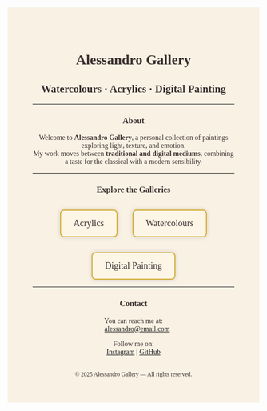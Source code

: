 <!-- Alessandro Gallery - Home Page -->

<div style="background-color:#f8f1e4; color:#3b2f2f; font-family:'Garamond', serif; padding:50px; text-align:center;">

# Alessandro Gallery

## Watercolours · Acrylics · Digital Painting

---

### About

Welcome to **Alessandro Gallery**, a personal collection of paintings exploring light, texture, and emotion.  
My work moves between **traditional and digital mediums**, combining a taste for the classical with a modern sensibility.

---

### Explore the Galleries

<div style="display:flex; justify-content:center; gap:30px; flex-wrap:wrap; margin-top:30px;">

<a href="acrylics.md" style="text-decoration:none; color:#3b2f2f; background-color:#fdf5e6; border:2px solid #d4af37; border-radius:8px; padding:15px 25px; font-size:18px; box-shadow:0 0 10px rgba(0,0,0,0.15);">
Acrylics
</a>

<a href="watercolours.md" style="text-decoration:none; color:#3b2f2f; background-color:#fdf5e6; border:2px solid #d4af37; border-radius:8px; padding:15px 25px; font-size:18px; box-shadow:0 0 10px rgba(0,0,0,0.15);">
Watercolours
</a>

<a href="digital.md" style="text-decoration:none; color:#3b2f2f; background-color:#fdf5e6; border:2px solid #d4af37; border-radius:8px; padding:15px 25px; font-size:18px; box-shadow:0 0 10px rgba(0,0,0,0.15);">
Digital Painting
</a>

</div>

---

### Contact

You can reach me at:  
📧 [alessandro@email.com](mailto:alessandro@email.com)

Follow me on:  
[Instagram](https://instagram.com/yourprofile) | [GitHub](https://github.com/yourusername)

<br>
<sub>© 2025 Alessandro Gallery — All rights reserved.</sub>

</div>
